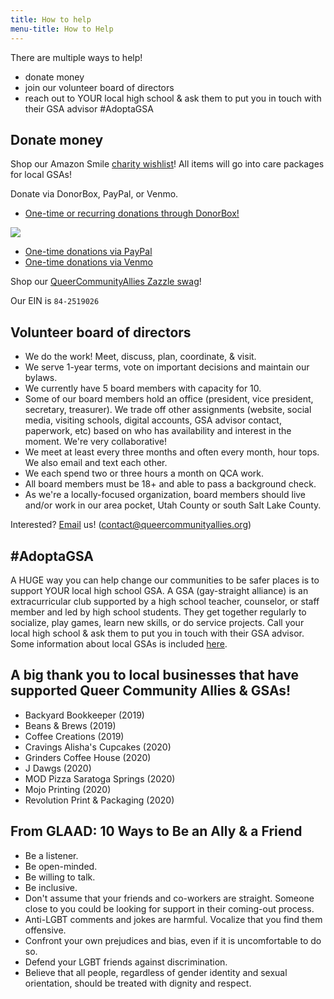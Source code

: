 ```yaml
---
title: How to help
menu-title: How to Help
--- 
```


There are multiple ways to help! 
 
 - donate money 
 - join our volunteer board of directors
 - reach out to YOUR local high school & ask them to put you in touch with their GSA advisor #AdoptaGSA 
  
## Donate money

Shop our Amazon Smile [charity wishlist](https://smile.amazon.com/hz/charitylist/ls/MX3B3PFF8BI8/ref=smi_ext_lnk_lcl_cl)! All items will go into care packages for local GSAs!

Donate via DonorBox, PayPal, or Venmo. 

- [One-time or recurring donations through DonorBox!](https://donorbox.org/queer-community-allies) 

<a target="_blank" href="https://donorbox.org/queer-community-allies"><img src="https://donorbox.org/images/png-donate/button-medium-blue.png" /></a>
- [One-time donations via PayPal](/donate/paypal)
- [One-time donations via Venmo](/donate/venmo)

Shop our [QueerCommunityAllies Zazzle swag](https://www.zazzle.com/store/queercommunityallies)! 

Our EIN is `84-2519026`

## Volunteer board of directors 

- We do the work! Meet, discuss, plan, coordinate, & visit. 
- We serve 1-year terms, vote on important decisions and maintain our bylaws. 
- We currently have 5 board members with capacity for 10. 
- Some of our board members hold an office (president, vice president, secretary, treasurer). We trade off other assignments (website, social media, visiting schools, digital accounts, GSA advisor contact, paperwork, etc) based on who has availability and interest in the moment. We're very collaborative! 
- We meet at least every three months and often every month, hour tops. We also email and text each other. 
- We each spend two or three hours a month on QCA work. 
- All board members must be 18+ and able to pass a background check.
- As we're a locally-focused organization, board members should live and/or work in our area pocket, Utah County or south Salt Lake County.  
 
Interested? [Email](mailto:contact@queercommunityallies.org) us! (contact@queercommunityallies.org)

## #AdoptaGSA 

A HUGE way you can help change our communities to be safer places is to support YOUR local high school GSA. A GSA (gay-straight alliance) is an extracurricular club supported by a high school teacher, counselor, or staff member and led by high school students. They get together regularly to socialize, play games, learn new skills, or do service projects. Call your local high school & ask them to put you in touch with their GSA advisor. Some information about local GSAs is included [here](️/resources/gsas.html).

## A big thank you to local businesses that have supported Queer Community Allies & GSAs! 

- Backyard Bookkeeper (2019)
- Beans & Brews (2019)
- Coffee Creations (2019)
- Cravings Alisha's Cupcakes (2020)
- Grinders Coffee House (2020) 
- J Dawgs (2020)
- MOD Pizza Saratoga Springs (2020)
- Mojo Printing (2020)
- Revolution Print & Packaging (2020) 

## From GLAAD: 10 Ways to Be an Ally & a Friend

- Be a listener.
- Be open-minded.
- Be willing to talk.
- Be inclusive.
- Don't assume that your friends and co-workers are straight. Someone close to you could be looking for support in their coming-out process. 
- Anti-LGBT comments and jokes are harmful. Vocalize that you find them offensive.
- Confront your own prejudices and bias, even if it is uncomfortable to do so.
- Defend your LGBT friends against discrimination.
- Believe that all people, regardless of gender identity and sexual orientation, should be treated with dignity and respect.


